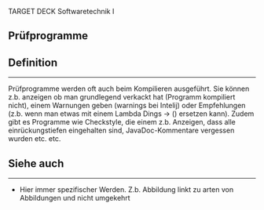 
TARGET DECK
Softwaretechnik I

Prüfprogramme
--
## Definition
***
Prüfprogramme werden oft auch beim Kompilieren ausgeführt. Sie können z.b. anzeigen ob man grundlegend verkackt hat (Programm kompiliert nicht), einem Warnungen geben (warnings bei Intelij) oder Empfehlungen (z.b. wenn man etwas mit einem Lambda Dings -> () ersetzen kann).
Zudem gibt es Programme wie Checkstyle, die einem z.b. Anzeigen, dass alle einrückungstiefen eingehalten sind, JavaDoc-Kommentare vergessen wurden etc. etc.
## Siehe auch
***
* Hier immer spezifischer Werden. Z.b. Abbildung linkt zu arten von Abbildungen und nicht umgekehrt